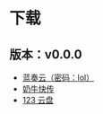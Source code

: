 # 下载

## 版本：v0.0.0

- [蓝奏云（密码：lol）](https://wwc.lanzouy.com/b01duyc7i)
- [奶牛快传](https://cowtransfer.com/s/89d0f87b7fe348)
- [123 云盘](https://www.123pan.com/s/bQNRVv-j3mq3)
